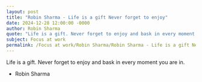 ```yaml
---
layout: post
title: "Robin Sharma - Life is a gift Never forget to enjoy"
date: 2024-12-28 12:00:00 -0000
author: Robin Sharma
quote: "Life is a gift. Never forget to enjoy and bask in every moment you are in."
subject: Focus at work
permalink: /Focus at work/Robin Sharma/Robin Sharma - Life is a gift Never forget to enjoy
---
```


Life is a gift. Never forget to enjoy and bask in every moment you are in.

- Robin Sharma
